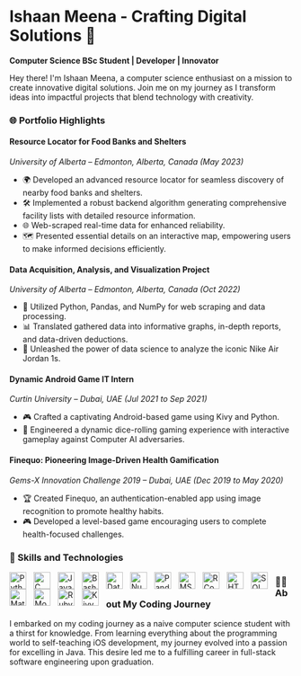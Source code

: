 # Ishaan Meena - Crafting Digital Solutions 🚀

**Computer Science BSc Student | Developer | Innovator**

Hey there! I'm Ishaan Meena, a computer science enthusiast on a mission to create innovative digital solutions. Join me on my journey as I transform ideas into impactful projects that blend technology with creativity.

### 🌐 Portfolio Highlights

#### Resource Locator for Food Banks and Shelters
*University of Alberta – Edmonton, Alberta, Canada (May 2023)*

- 🌍 Developed an advanced resource locator for seamless discovery of nearby food banks and shelters.
- 🛠 Implemented a robust backend algorithm generating comprehensive facility lists with detailed resource information.
- 🌐 Web-scraped real-time data for enhanced reliability.
- 🗺 Presented essential details on an interactive map, empowering users to make informed decisions efficiently.

#### Data Acquisition, Analysis, and Visualization Project
*University of Alberta – Edmonton, Alberta, Canada (Oct 2022)*

- 🐍 Utilized Python, Pandas, and NumPy for web scraping and data processing.
- 📊 Translated gathered data into informative graphs, in-depth reports, and data-driven deductions.
- 👟 Unleashed the power of data science to analyze the iconic Nike Air Jordan 1s.

#### Dynamic Android Game IT Intern
*Curtin University – Dubai, UAE (Jul 2021 to Sep 2021)*

- 🎮 Crafted a captivating Android-based game using Kivy and Python.
- 🧠 Engineered a dynamic dice-rolling gaming experience with interactive gameplay against Computer AI adversaries.

#### Finequo: Pioneering Image-Driven Health Gamification
*Gems-X Innovation Challenge 2019 – Dubai, UAE (Dec 2019 to May 2020)*

- 🏆 Created Finequo, an authentication-enabled app using image recognition to promote healthy habits.
- 🎮 Developed a level-based game encouraging users to complete health-focused challenges.

### 🚀 Skills and Technologies

<img align="left" alt="Python" width="30px" style="padding-right:10px;" src="https://cdn.jsdelivr.net/gh/devicons/devicon/icons/python/python-plain.svg" />
<img align="left" alt="C" width="30px" style="padding-right:10px;" src="https://cdn.jsdelivr.net/gh/devicons/devicon/icons/cplusplus/cplusplus-line.svg" />
<img align="left" alt="Java" width="30px" style="padding-right:10px;" src="https://cdn.jsdelivr.net/gh/devicons/devicon/icons/java/java-original.svg"/>
<img align="left" alt="Bash" width="30px" style="padding-right:10px;" src="https://cdn.jsdelivr.net/gh/devicons/devicon/icons/bash/bash-original.svg" />
<img align="left" alt="Data Science" width="30px" style="padding-right:10px;" src="https://cdn.jsdelivr.net/gh/devicons/devicon/icons/datascience/datascience-original.svg" />
<img align="left" alt="Numpy" width="30px" style="padding-right:10px;" src="https://cdn.jsdelivr.net/gh/devicons/devicon/icons/numpy/numpy-original.svg" />
<img align="left" alt="Pandas" width="30px" style="padding-right:10px;" src="https://cdn.jsdelivr.net/gh/devicons/devicon/icons/pandas/pandas-original.svg" />
<img align="left" alt="MS Office" width="30px" style="padding-right:10px;" src="https://cdn.jsdelivr.net/gh/devicons/devicon/icons/microsoftoffice/microsoftoffice-plain.svg" />
<img align="left" alt="R Commander" width="30px" style="padding-right:10px;" src="https://cdn.jsdelivr.net/gh/devicons/devicon/icons/rcommander/rcommander-original.svg" />
<img align="left" alt="HTML" width="30px" style="padding-right:10px;" src="https://cdn.jsdelivr.net/gh/devicons/devicon/icons/html5/html5-plain.svg" />
<img align="left" alt="SQL" width="30px" style="padding-right:10px;" src="https://cdn.jsdelivr.net/gh/devicons/devicon/icons/sql/sql-plain.svg" />
<img align="left" alt="Matplotlib" width="30px" style="padding-right:10px;" src="https://cdn.jsdelivr.net/gh/devicons/devicon/icons/matplotlib/matplotlib-original.svg" />
<img align="left" alt="MongoDB" width="30px" style="padding-right:10px;" src="https://cdn.jsdelivr.net/gh/devicons/devicon/icons/mongodb/mongodb-plain.svg" />
<img align="left" alt="Ruby" width="30px" style="padding-right:10px;" src="https://cdn.jsdelivr.net/gh/devicons/devicon/icons/ruby/ruby-plain.svg" />
<img align="left" alt="Kivy" width="30px" style="padding-right:10px;" src="https://cdn.jsdelivr.net/gh/devicons/devicon/icons/kivy/kivy-original.svg" />

### 👨‍💻 About My Coding Journey

I embarked on my coding journey as a naive computer science student with a thirst for knowledge. From learning everything about the programming world to self-teaching iOS development, my journey evolved into a passion for excelling in Java. This desire led me to a fulfilling career in full-stack software engineering upon graduation.

